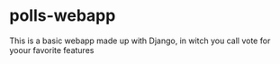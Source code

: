# polls-webapp

This is a basic webapp made up with Django, in witch you call vote for yoour favorite features
